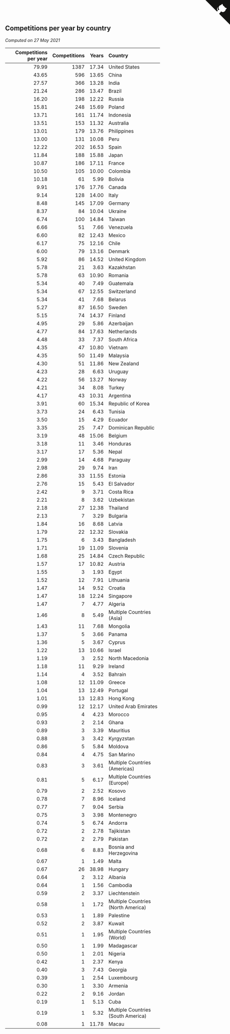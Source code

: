 ## Competitions per year by country

*Computed on 27 May 2021*

| Competitions per year | Competitions | Years | Country |
| ---: | ---: | ---: | :--- |
| 79.99 | 1387 | 17.34 | United States |
| 43.65 | 596 | 13.65 | China |
| 27.57 | 366 | 13.28 | India |
| 21.24 | 286 | 13.47 | Brazil |
| 16.20 | 198 | 12.22 | Russia |
| 15.81 | 248 | 15.69 | Poland |
| 13.71 | 161 | 11.74 | Indonesia |
| 13.51 | 153 | 11.32 | Australia |
| 13.01 | 179 | 13.76 | Philippines |
| 13.00 | 131 | 10.08 | Peru |
| 12.22 | 202 | 16.53 | Spain |
| 11.84 | 188 | 15.88 | Japan |
| 10.87 | 186 | 17.11 | France |
| 10.50 | 105 | 10.00 | Colombia |
| 10.18 | 61 | 5.99 | Bolivia |
| 9.91 | 176 | 17.76 | Canada |
| 9.14 | 128 | 14.00 | Italy |
| 8.48 | 145 | 17.09 | Germany |
| 8.37 | 84 | 10.04 | Ukraine |
| 6.74 | 100 | 14.84 | Taiwan |
| 6.66 | 51 | 7.66 | Venezuela |
| 6.60 | 82 | 12.43 | Mexico |
| 6.17 | 75 | 12.16 | Chile |
| 6.00 | 79 | 13.16 | Denmark |
| 5.92 | 86 | 14.52 | United Kingdom |
| 5.78 | 21 | 3.63 | Kazakhstan |
| 5.78 | 63 | 10.90 | Romania |
| 5.34 | 40 | 7.49 | Guatemala |
| 5.34 | 67 | 12.55 | Switzerland |
| 5.34 | 41 | 7.68 | Belarus |
| 5.27 | 87 | 16.50 | Sweden |
| 5.15 | 74 | 14.37 | Finland |
| 4.95 | 29 | 5.86 | Azerbaijan |
| 4.77 | 84 | 17.63 | Netherlands |
| 4.48 | 33 | 7.37 | South Africa |
| 4.35 | 47 | 10.80 | Vietnam |
| 4.35 | 50 | 11.49 | Malaysia |
| 4.30 | 51 | 11.86 | New Zealand |
| 4.23 | 28 | 6.63 | Uruguay |
| 4.22 | 56 | 13.27 | Norway |
| 4.21 | 34 | 8.08 | Turkey |
| 4.17 | 43 | 10.31 | Argentina |
| 3.91 | 60 | 15.34 | Republic of Korea |
| 3.73 | 24 | 6.43 | Tunisia |
| 3.50 | 15 | 4.29 | Ecuador |
| 3.35 | 25 | 7.47 | Dominican Republic |
| 3.19 | 48 | 15.06 | Belgium |
| 3.18 | 11 | 3.46 | Honduras |
| 3.17 | 17 | 5.36 | Nepal |
| 2.99 | 14 | 4.68 | Paraguay |
| 2.98 | 29 | 9.74 | Iran |
| 2.86 | 33 | 11.55 | Estonia |
| 2.76 | 15 | 5.43 | El Salvador |
| 2.42 | 9 | 3.71 | Costa Rica |
| 2.21 | 8 | 3.62 | Uzbekistan |
| 2.18 | 27 | 12.38 | Thailand |
| 2.13 | 7 | 3.29 | Bulgaria |
| 1.84 | 16 | 8.68 | Latvia |
| 1.79 | 22 | 12.32 | Slovakia |
| 1.75 | 6 | 3.43 | Bangladesh |
| 1.71 | 19 | 11.09 | Slovenia |
| 1.68 | 25 | 14.84 | Czech Republic |
| 1.57 | 17 | 10.82 | Austria |
| 1.55 | 3 | 1.93 | Egypt |
| 1.52 | 12 | 7.91 | Lithuania |
| 1.47 | 14 | 9.52 | Croatia |
| 1.47 | 18 | 12.24 | Singapore |
| 1.47 | 7 | 4.77 | Algeria |
| 1.46 | 8 | 5.49 | Multiple Countries (Asia) |
| 1.43 | 11 | 7.68 | Mongolia |
| 1.37 | 5 | 3.66 | Panama |
| 1.36 | 5 | 3.67 | Cyprus |
| 1.22 | 13 | 10.66 | Israel |
| 1.19 | 3 | 2.52 | North Macedonia |
| 1.18 | 11 | 9.29 | Ireland |
| 1.14 | 4 | 3.52 | Bahrain |
| 1.08 | 12 | 11.09 | Greece |
| 1.04 | 13 | 12.49 | Portugal |
| 1.01 | 13 | 12.83 | Hong Kong |
| 0.99 | 12 | 12.17 | United Arab Emirates |
| 0.95 | 4 | 4.23 | Morocco |
| 0.93 | 2 | 2.14 | Ghana |
| 0.89 | 3 | 3.39 | Mauritius |
| 0.88 | 3 | 3.42 | Kyrgyzstan |
| 0.86 | 5 | 5.84 | Moldova |
| 0.84 | 4 | 4.75 | San Marino |
| 0.83 | 3 | 3.61 | Multiple Countries (Americas) |
| 0.81 | 5 | 6.17 | Multiple Countries (Europe) |
| 0.79 | 2 | 2.52 | Kosovo |
| 0.78 | 7 | 8.96 | Iceland |
| 0.77 | 7 | 9.04 | Serbia |
| 0.75 | 3 | 3.98 | Montenegro |
| 0.74 | 5 | 6.74 | Andorra |
| 0.72 | 2 | 2.78 | Tajikistan |
| 0.72 | 2 | 2.79 | Pakistan |
| 0.68 | 6 | 8.83 | Bosnia and Herzegovina |
| 0.67 | 1 | 1.49 | Malta |
| 0.67 | 26 | 38.98 | Hungary |
| 0.64 | 2 | 3.12 | Albania |
| 0.64 | 1 | 1.56 | Cambodia |
| 0.59 | 2 | 3.37 | Liechtenstein |
| 0.58 | 1 | 1.72 | Multiple Countries (North America) |
| 0.53 | 1 | 1.89 | Palestine |
| 0.52 | 2 | 3.87 | Kuwait |
| 0.51 | 1 | 1.95 | Multiple Countries (World) |
| 0.50 | 1 | 1.99 | Madagascar |
| 0.50 | 1 | 2.01 | Nigeria |
| 0.42 | 1 | 2.37 | Kenya |
| 0.40 | 3 | 7.43 | Georgia |
| 0.39 | 1 | 2.54 | Luxembourg |
| 0.30 | 1 | 3.30 | Armenia |
| 0.22 | 2 | 9.16 | Jordan |
| 0.19 | 1 | 5.13 | Cuba |
| 0.19 | 1 | 5.32 | Multiple Countries (South America) |
| 0.08 | 1 | 11.78 | Macau |


<a href="https://github.com/jonatanklosko/wca_statistics" class="github-corner" aria-label="View source on Github"><svg width="80" height="80" viewBox="0 0 250 250" style="fill:#151513; color:#fff; position: absolute; top: 0; border: 0; right: 0;" aria-hidden="true"><path d="M0,0 L115,115 L130,115 L142,142 L250,250 L250,0 Z"></path><path d="M128.3,109.0 C113.8,99.7 119.0,89.6 119.0,89.6 C122.0,82.7 120.5,78.6 120.5,78.6 C119.2,72.0 123.4,76.3 123.4,76.3 C127.3,80.9 125.5,87.3 125.5,87.3 C122.9,97.6 130.6,101.9 134.4,103.2" fill="currentColor" style="transform-origin: 130px 106px;" class="octo-arm"></path><path d="M115.0,115.0 C114.9,115.1 118.7,116.5 119.8,115.4 L133.7,101.6 C136.9,99.2 139.9,98.4 142.2,98.6 C133.8,88.0 127.5,74.4 143.8,58.0 C148.5,53.4 154.0,51.2 159.7,51.0 C160.3,49.4 163.2,43.6 171.4,40.1 C171.4,40.1 176.1,42.5 178.8,56.2 C183.1,58.6 187.2,61.8 190.9,65.4 C194.5,69.0 197.7,73.2 200.1,77.6 C213.8,80.2 216.3,84.9 216.3,84.9 C212.7,93.1 206.9,96.0 205.4,96.6 C205.1,102.4 203.0,107.8 198.3,112.5 C181.9,128.9 168.3,122.5 157.7,114.1 C157.9,116.9 156.7,120.9 152.7,124.9 L141.0,136.5 C139.8,137.7 141.6,141.9 141.8,141.8 Z" fill="currentColor" class="octo-body"></path></svg></a><style>.github-corner:hover .octo-arm{animation:octocat-wave 560ms ease-in-out}@keyframes octocat-wave{0%,100%{transform:rotate(0)}20%,60%{transform:rotate(-25deg)}40%,80%{transform:rotate(10deg)}}@media (max-width:500px){.github-corner:hover .octo-arm{animation:none}.github-corner .octo-arm{animation:octocat-wave 560ms ease-in-out}}</style>

